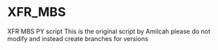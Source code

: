 # XFR_MBS
XFR MBS  PY script
This is the original script by Amilcah please do not modify and instead create branches for versions

